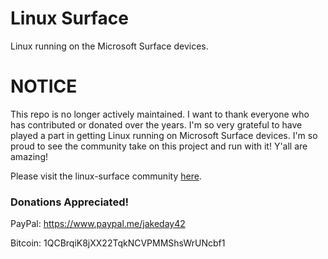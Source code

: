 # Linux Surface

Linux running on the Microsoft Surface devices.

# NOTICE

This repo is no longer actively maintained. I want to thank everyone who has contributed or donated over the years. I'm so very grateful to have played a part in getting Linux running on Microsoft Surface devices. I'm so proud to see the community take on this project and run with it! Y'all are amazing!

Please visit the linux-surface community [here](https://github.com/linux-surface/linux-surface).

### Donations Appreciated!

PayPal: https://www.paypal.me/jakeday42

Bitcoin: 1QCBrqiK8jXX22TqkNCVPMMShsWrUNcbf1
